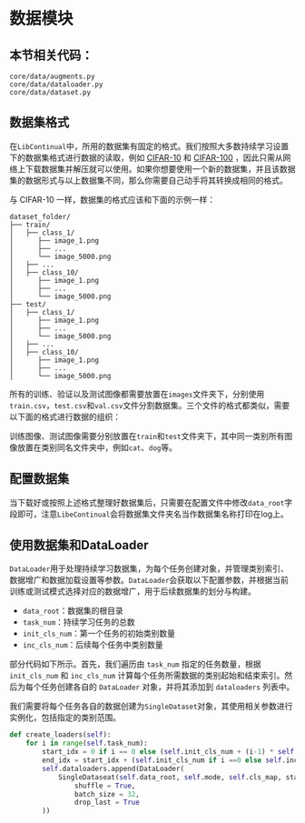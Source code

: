 # 数据模块

## 本节相关代码：

```
core/data/augments.py
core/data/dataloader.py
core/data/dataset.py
```

## 数据集格式

在`LibContinual`中，所用的数据集有固定的格式。我们按照大多数持续学习设置下的数据集格式进行数据的读取，例如 [CIFAR-10](https://pytorch.org/vision/stable/datasets.html) 和 [CIFAR-100](https://pytorch.org/vision/stable/datasets.html) ，因此只需从网络上下载数据集并解压就可以使用。如果你想要使用一个新的数据集，并且该数据集的数据形式与以上数据集不同，那么你需要自己动手将其转换成相同的格式。

与 CIFAR-10 一样，数据集的格式应该和下面的示例一样：

```
dataset_folder/
├── train/
│   ├── class_1/
│      ├── image_1.png
│      ├── ...
│      └── image_5000.png
│   ├── ...
│   ├── class_10/
│      ├── image_1.png
│      ├── ...
│      └── image_5000.png
├── test/
│   ├── class_1/
│      ├── image_1.png
│      ├── ...
│      └── image_5000.png
│   ├── ...
│   ├── class_10/
│      ├── image_1.png
│      ├── ...
│      └── image_5000.png
```

所有的训练、验证以及测试图像都需要放置在`images`文件夹下，分别使用`train.csv`，`test.csv`和`val.csv`文件分割数据集。三个文件的格式都类似，需要以下面的格式进行数据的组织：

训练图像、测试图像需要分别放置在`train`和`test`文件夹下，其中同一类别所有图像放置在类别同名文件夹中，例如`cat`、`dog`等。

## 配置数据集

当下载好或按照上述格式整理好数据集后，只需要在配置文件中修改`data_root`字段即可，注意`LibeContinual`会将数据集文件夹名当作数据集名称打印在log上。

## 使用数据集和DataLoader

`DataLoader`用于处理持续学习数据集，为每个任务创建对象，并管理类别索引、数据增广和数据加载设置等参数。`DataLoader`会获取以下配置参数，并根据当前训练或测试模式选择对应的数据增广，用于后续数据集的划分与构建。

- `data_root`：数据集的根目录
- `task_num`：持续学习任务的总数
- `init_cls_num`：第一个任务的初始类别数量
- `inc_cls_num`：后续每个任务中类别数量

部分代码如下所示。首先，我们遍历由 `task_num` 指定的任务数量，根据 `init_cls_num` 和 `inc_cls_num` 计算每个任务所需数据的类别起始和结束索引。然后为每个任务创建各自的 `DataLoader` 对象，并将其添加到 `dataloaders` 列表中。

我们需要将每个任务各自的数据创建为`SingleDataset`对象，其使用相关参数进行实例化，包括指定的类别范围。

```python
def create_loaders(self):
	for i in range(self.task_num):
		start_idx = 0 if i == 0 else (self.init_cls_num + (i-1) * self.inc_cls_num)
		end_idx = start_idx + (self.init_cls_num if i ==0 else self.inc_cls_num)
		self.dataloaders.append(DataLoader(
			SingleDataseat(self.data_root, self.mode, self.cls_map, start_idx, end_idx, self.trfms),
				shuffle = True,
				batch_size = 32,
				drop_last = True
		))
```

